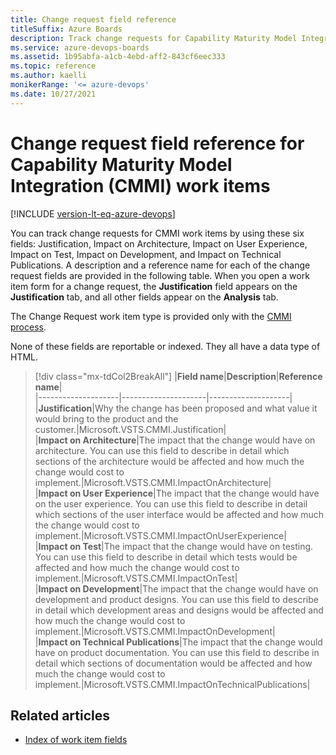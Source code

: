 ```yaml
---
title: Change request field reference
titleSuffix: Azure Boards
description: Track change requests for Capability Maturity Model Integration (CMMI) work items, provide description and reference name.
ms.service: azure-devops-boards
ms.assetid: 1b95abfa-a1cb-4ebd-aff2-843cf6eec333
ms.topic: reference
ms.author: kaelli
monikerRange: '<= azure-devops'
ms.date: 10/27/2021
---
```


# Change request field reference for Capability Maturity Model Integration (CMMI) work items

[!INCLUDE [version-lt-eq-azure-devops](../../../../includes/version-lt-eq-azure-devops.md)]

You can track change requests for CMMI work items by using these six fields: Justification, Impact on Architecture, Impact on User Experience, Impact on Test, Impact on Development, and Impact on Technical Publications. A description and a reference name for each of the change request fields are provided in the following table. When you open a work item form for a change request, the **Justification** field appears on the **Justification** tab, and all other fields appear on the **Analysis** tab.  
  
 The Change Request work item type is provided only with the [CMMI process](../cmmi-process.md).  

<a id="fields" />

None of these fields are reportable or indexed. They all have a data type of HTML.  
  
> [!div class="mx-tdCol2BreakAll"]
> |**Field name**|**Description**|**Reference name**|  
> |--------------------|---------------------|--------------------|  
> |**Justification**|Why the change has been proposed and what value it would bring to the product and the customer.|Microsoft.VSTS.CMMI.Justification|  
> |**Impact on Architecture**|The impact that the change would have on architecture. You can use this field to describe in detail which sections of the architecture would be affected and how much the change would cost to implement.|Microsoft.VSTS.CMMI.ImpactOnArchitecture|  
> |**Impact on User Experience**|The impact that the change would have on the user experience. You can use this field to describe in detail which sections of the user interface would be affected and how much the change would cost to implement.|Microsoft.VSTS.CMMI.ImpactOnUserExperience|  
> |**Impact on Test**|The impact that the change would have on testing. You can use this field to describe in detail which tests would be affected and how much the change would cost to implement.|Microsoft.VSTS.CMMI.ImpactOnTest|  
> |**Impact on Development**|The impact that the change would have on development and product designs. You can use this field to describe in detail which development areas and designs would be affected and how much the change would cost to implement.|Microsoft.VSTS.CMMI.ImpactOnDevelopment|  
> |**Impact on Technical Publications**|The impact that the change would have on product documentation. You can use this field to describe in detail which sections of documentation would be affected and how much the change would cost to implement.|Microsoft.VSTS.CMMI.ImpactOnTechnicalPublications|  
  
## Related articles 

- [Index of work item fields](../work-item-field.md)